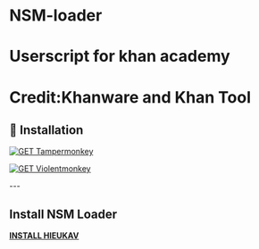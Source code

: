 # NSM-loader
# Userscript for khan academy 
# Credit:Khanware and Khan Tool
## 🚀 Installation
<p align="left">
  <a href="https://www.tampermonkey.net/">
    <img src="https://img.shields.io/badge/1._GET_Tampermonkey-0366D6?style=for-the-badge&logo=googlechrome&logoColor=white" alt="GET Tampermonkey" />
  </a>
</p>
<p align="left">
  <a href="https://violentmonkey.github.io/get-it/">
    <img src="https://img.shields.io/badge/2._GET_Violentmonkey-F97316?style=for-the-badge&logo=googlechrome&logoColor=white" alt="GET Violentmonkey" />
  </a>
</p>
---

## Install NSM Loader
 [**INSTALL HIEUKAV**](https://github.com/Nguoibianhz/HieuKAV/raw/refs/heads/main/HieuKAV.user.js)
